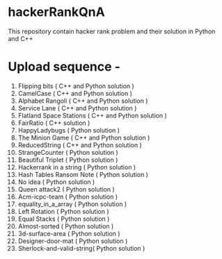 # hackerRankQnA
This repository contain hacker rank problem and their solution in Python and C++ 


# Upload sequence -
  01. Flipping bits            ( C++ and Python solution )
  02. CamelCase                ( C++ and Python solution )
  03. Alphabet Rangoli         ( C++ and Python solution )
  04. Service Lane             ( C++ and Python solution )
  05. Flatland Space Stations  ( C++ and Python solution )
  06. FairRatio                ( C++ solution )
  07. HappyLadybugs            ( Python solution )
  08. The Minion Game          ( C++ and Python solution )
  09. ReducedString            ( C++ and Python solution )
  10. StrangeCounter           ( Python solution )
  11. Beautiful Triplet        ( Python solution )
  12. Hackerrank in a string   ( Python solution )
  13. Hash Tables Ransom Note  ( Python solution )
  14. No idea                  ( Python solution )
  15. Queen attack2            ( Python solution )
  16. Acm-icpc-team            ( Python solution )
  17. equality_in_a_array      ( Python solution )
  18. Left Rotation            ( Python solution )
  19. Equal Stacks             ( Python solution )
  20. Almost-sorted            ( Python solution )
  21. 3d-surface-area          ( Python solution )
  22. Designer-door-mat        ( Python solution )
  23. Sherlock-and-valid-string( Python solution )
 
